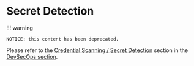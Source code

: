 # Secret Detection

!!! warning

    NOTICE: this content has been deprecated.

Please refer to the [Credential Scanning / Secret Detection](../continuous-integration/dev-sec-ops/secret-management/credential_scanning.md) section in the [DevSecOps section](../continuous-integration/dev-sec-ops/README.md).
